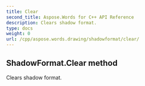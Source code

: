 ```yaml
---
title: Clear
second_title: Aspose.Words for C++ API Reference
description: Clears shadow format. 
type: docs
weight: 0
url: /cpp/aspose.words.drawing/shadowformat/clear/
---
```

## ShadowFormat.Clear method


Clears shadow format.

